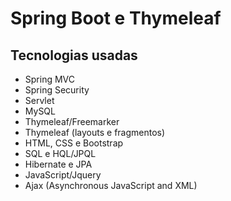# Spring Boot e Thymeleaf 

## Tecnologias usadas

- Spring MVC
- Spring Security
- Servlet
- MySQL
- Thymeleaf/Freemarker
- Thymeleaf (layouts e fragmentos)
- HTML, CSS e Bootstrap 
- SQL e HQL/JPQL
- Hibernate e JPA 
- JavaScript/Jquery
- Ajax (Asynchronous JavaScript and XML)
